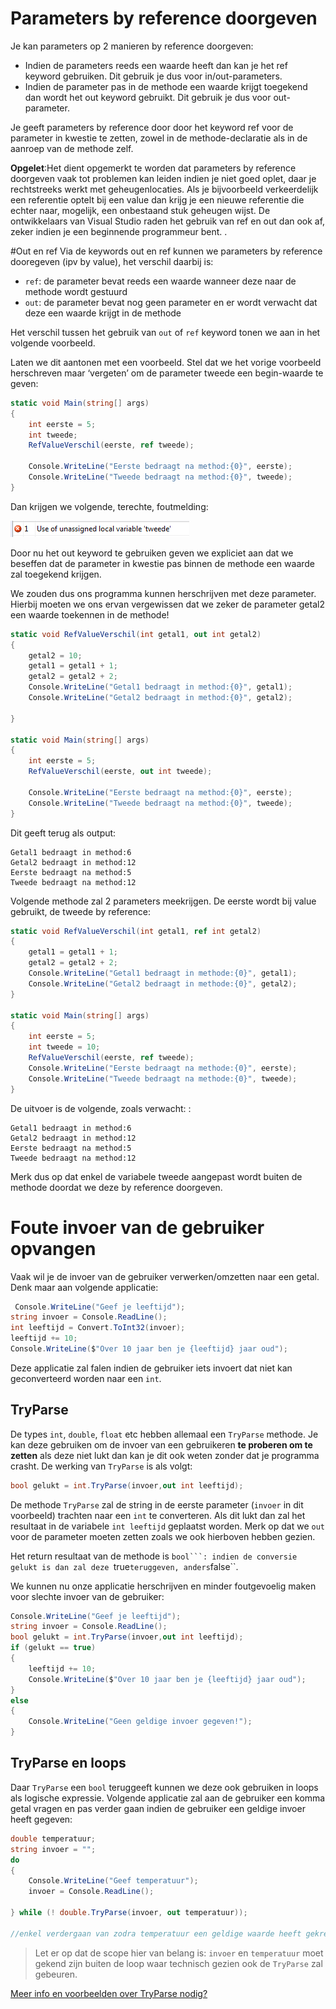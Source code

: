 # Parameters by reference doorgeven
Je kan parameters op 2 manieren by reference doorgeven:

* Indien de parameters reeds een waarde heeft dan kan je het ref keyword gebruiken. Dit gebruik je dus voor in/out-parameters.
* Indien de parameter pas in de methode een waarde krijgt toegekend dan wordt het out keyword gebruikt. Dit gebruik je dus voor out-parameter.

Je geeft parameters by reference door door het keyword ref voor de parameter in kwestie te zetten, zowel in de methode-declaratie als in de aanroep van de methode zelf.

**Opgelet**:Het dient opgemerkt te worden dat parameters by reference doorgeven vaak tot problemen kan leiden indien je niet goed oplet, daar je rechtstreeks werkt met geheugenlocaties. Als je bijvoorbeeld verkeerdelijk een referentie optelt bij een value dan krijg je een nieuwe referentie die echter naar, mogelijk, een onbestaand stuk geheugen wijst. De ontwikkelaars van Visual Studio raden het gebruik van ref en out dan ook af, zeker indien je een beginnende programmeur bent. .

#Out en ref
Via de keywords out en ref kunnen we parameters by reference dooregeven (ipv by value), het verschil daarbij is:
* ``ref``: de parameter bevat reeds een waarde wanneer deze naar de methode wordt gestuurd
* ``out``: de parameter bevat nog geen parameter en er wordt verwacht dat deze een waarde krijgt in de methode 

Het verschil tussen het gebruik van ``out`` of ``ref`` keyword tonen we aan in het volgende voorbeeld. 

Laten we dit aantonen met een voorbeeld. Stel dat we het vorige voorbeeld herschreven maar ‘vergeten’ om de parameter tweede een begin-waarde te geven:

```csharp
static void Main(string[] args)
{
    int eerste = 5;
    int tweede;
    RefValueVerschil(eerste, ref tweede);
 
    Console.WriteLine("Eerste bedraagt na method:{0}", eerste);
    Console.WriteLine("Tweede bedraagt na method:{0}", tweede);
}
```
Dan krijgen we volgende, terechte, foutmelding:

![](../assets/4_methoden/outref1.png)

Door nu het out keyword te gebruiken geven we expliciet aan dat we beseffen dat de parameter in kwestie pas binnen de methode een waarde zal toegekend krijgen.

We zouden dus ons programma kunnen herschrijven met deze parameter. Hierbij moeten we ons ervan vergewissen dat we zeker de parameter getal2 een waarde toekennen in de methode!

```csharp
static void RefValueVerschil(int getal1, out int getal2)
{
    getal2 = 10;
    getal1 = getal1 + 1;
    getal2 = getal2 + 2;
    Console.WriteLine("Getal1 bedraagt in method:{0}", getal1);
    Console.WriteLine("Getal2 bedraagt in method:{0}", getal2);
 
}
 
static void Main(string[] args)
{
    int eerste = 5;
    RefValueVerschil(eerste, out int tweede);
 
    Console.WriteLine("Eerste bedraagt na method:{0}", eerste);
    Console.WriteLine("Tweede bedraagt na method:{0}", tweede);
}
```

Dit geeft terug als output:

```
Getal1 bedraagt in method:6
Getal2 bedraagt in method:12
Eerste bedraagt na method:5
Tweede bedraagt na method:12
```

Volgende methode zal 2 parameters meekrijgen. De eerste wordt bij value gebruikt, de tweede by reference:

```csharp
static void RefValueVerschil(int getal1, ref int getal2)
{
    getal1 = getal1 + 1;
    getal2 = getal2 + 2;
    Console.WriteLine("Getal1 bedraagt in methode:{0}", getal1);
    Console.WriteLine("Getal2 bedraagt in methode:{0}", getal2);
}
 
static void Main(string[] args)
{
    int eerste = 5;
    int tweede = 10;
    RefValueVerschil(eerste, ref tweede);
    Console.WriteLine("Eerste bedraagt na methode:{0}", eerste);
    Console.WriteLine("Tweede bedraagt na methode:{0}", tweede);
}
```
De uitvoer is de volgende, zoals verwacht: :
```
Getal1 bedraagt in method:6
Getal2 bedraagt in method:12
Eerste bedraagt na method:5
Tweede bedraagt na method:12
```


Merk dus op dat enkel de variabele tweede aangepast wordt buiten de methode doordat we deze by reference doorgeven.


# Foute invoer van de gebruiker opvangen
Vaak wil je de invoer van de gebruiker verwerken/omzetten naar een getal. Denk maar aan volgende applicatie:
```csharp
 Console.WriteLine("Geef je leeftijd");
string invoer = Console.ReadLine();
int leeftijd = Convert.ToInt32(invoer);
leeftijd += 10;
Console.WriteLine($"Over 10 jaar ben je {leeftijd} jaar oud");
```

Deze applicatie zal falen indien de gebruiker iets invoert dat niet kan geconverteerd worden naar een ``int``.
## TryParse
De types ``int``, ``double``, ``float`` etc hebben allemaal een ``TryParse`` methode. Je kan deze gebruiken om de invoer van een gebruikeren **te proberen om te zetten** als deze niet lukt dan kan je dit ook weten zonder dat je programma crasht. De werking van ``TryParse`` is als volgt:

```csharp
bool gelukt = int.TryParse(invoer,out int leeftijd);
```
De methode ``TryParse`` zal de string in de eerste parameter (``invoer`` in dit voorbeeld) trachten naar een ``int`` te converteren. Als dit lukt dan zal het resultaat in de variabele ``int leeftijd`` geplaatst worden. Merk op dat we ``out`` voor de parameter moeten zetten zoals we ook hierboven hebben gezien. 

Het return resultaat van de methode is ``bool```: indien de conversie gelukt is dan zal deze ``true`` teruggeven, anders ``false``.

We kunnen nu onze applicatie herschrijven en minder foutgevoelig maken voor slechte invoer van de gebruiker:
```csharp
Console.WriteLine("Geef je leeftijd");
string invoer = Console.ReadLine();
bool gelukt = int.TryParse(invoer,out int leeftijd);
if (gelukt == true)
{
    leeftijd += 10;
    Console.WriteLine($"Over 10 jaar ben je {leeftijd} jaar oud");
}
else
{
    Console.WriteLine("Geen geldige invoer gegeven!");
}
```

## TryParse en loops
Daar ``TryParse`` een ``bool`` teruggeeft kunnen we deze ook gebruiken in loops als logische expressie. Volgende applicatie zal aan de gebruiker een komma getal vragen en pas verder gaan indien de gebruiker een geldige invoer heeft gegeven:

```csharp
double temperatuur;
string invoer = "";
do
{
    Console.WriteLine("Geef temperatuur");
    invoer = Console.ReadLine();
    
} while (! double.TryParse(invoer, out temperatuur));

//enkel verdergaan van zodra temperatuur een geldige waarde heeft gekregen
```
> Let er op dat de scope hier van belang is: ``invoer`` en ``temperatuur`` moet gekend zijn buiten de loop waar technisch gezien ook de ``TryParse`` zal gebeuren. 


[Meer info en voorbeelden over TryParse nodig?](https://www.dotnetperls.com/parse)